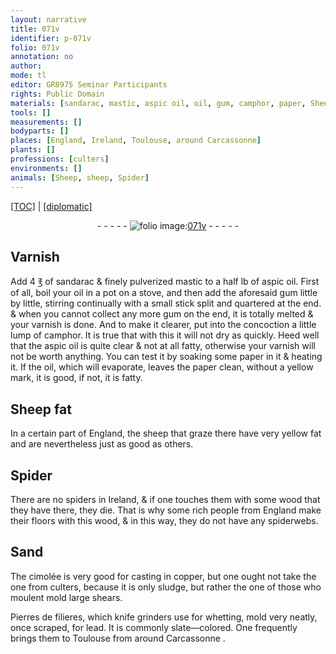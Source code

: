 ```yaml
---
layout: narrative
title: 071v
identifier: p-071v
folio: 071v
annotation: no
author:
mode: tl
editor: GR8975 Seminar Participants
rights: Public Domain
materials: [sandarac, mastic, aspic oil, oil, gum, camphor, paper, Sheep fat, fat, wood, copper, sludge, Pierres de filieres, lead]
tools: []
measurements: []
bodyparts: []
places: [England, Ireland, Toulouse, around Carcassonne]
plants: []
professions: [culters]
environments: []
animals: [Sheep, sheep, Spider]
---
```


<p><a href="{{ site.baseurl }}/translation/" target="_blank">[TOC]</a> | <a href="{{ site.baseurl }}/texts/p-071v_tc/">[diplomatic]</a></p><div class="folio" align="center">- - - - - <a href="http://gallica.bnf.fr/ark:/12148/btv1b10500001g/f148.image" target="_blank"><img src="https://cu-mkp.github.io/2017-workshop-edition/assets/photo-icon.png" alt="folio image: " style="display:inline-block; margin-bottom:-3px;"/>071v</a> - - - - - </div>  
  

## Varnish

 
Add 4 ℥ of <span class="m">sandarac</span> & finely pulverized <span class="m">mastic</span> to a half lb of <span class="m">aspic oil</span>. First of all, boil your <span class="m">oil</span> in a pot on a stove, and then add the aforesaid <span class="m">gum</span> little by little, stirring continually with a small stick split and quartered at the end. & when you cannot collect any more <span class="m">gum</span> on the end, it is totally melted & your varnish is done. And to make it clearer, put into the concoction a little lump of <span class="m">camphor</span>. It is true that with this it will not dry as quickly. Heed well that the <span class="m">aspic oil</span> is quite clear & not at all fatty, otherwise your varnish will not be worth anything. You can test <span class="del"></span> it by soaking some <span class="m">paper</span> in it & heating it. If the <span class="m">oil</span>, which will evaporate, leaves the <span class="m">paper</span> clean, without <span class="del"></span> a yellow mark, it is good, if not, it is fatty.
 
 
  

## <span class="m"><span class="al">Sheep</span> fat</span>

 
In a certain part of <span class="pl">England</span>, the <span class="al">sheep</span> that graze there have very yellow <span class="m">fat</span> and are nevertheless just as good as others.
 
 
  

## <span class="al">Spider</span>

 
There are no <span class="sup">spiders</span> in <span class="pl">Ireland</span>, & if one touches them with some <span class="m">wood</span> that they have there, they die. That is why some rich people from <span class="pl">England</span> make their floors with this <span class="m">wood</span>, & in this way, they do not have any spiderwebs.
 
 
  

## Sand

 
The cimolée is very good for casting in <span class="m">copper</span>, but one ought not take the one from <span class="pro">culters</span>, because it is only <span class="m">sludge</span>, but rather the one of those who <span class="del">moulent</span> mold large shears.
 
<span class="m">Pierres de filieres</span>, which knife grinders use for whetting, mold very neatly, once scraped, for <span class="m">lead</span>. It is commonly slate—colored. One frequently brings them to <span class="pl">Toulouse</span> from <span class="pl"> around Carcassonne</span> .
 

